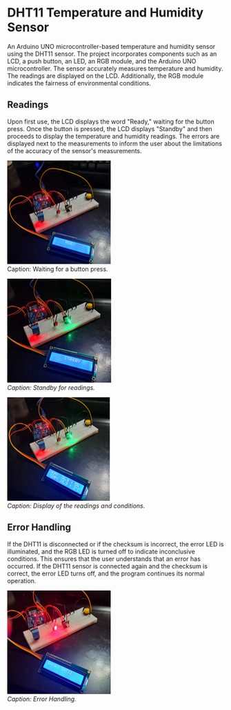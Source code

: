 # DHT11 Temperature and Humidity Sensor

An Arduino UNO microcontroller-based temperature and humidity sensor using the DHT11 sensor. The project incorporates components such as an LCD, a push button, an LED, an RGB module, and the Arduino UNO microcontroller. The sensor accurately measures temperature and humidity. The readings are displayed on the LCD. Additionally, the RGB module indicates the fairness of environmental conditions.

## Readings

Upon first use, the LCD displays the word "Ready," waiting for the button press. Once the button is pressed, the LCD displays "Standby" and then proceeds to display the temperature and humidity readings. The errors are displayed next to the measurements to inform the user about the limitations of the accuracy of the sensor's measurements.

![Ready](/project_images/ready.png)<br>
Caption: Waiting for a button press.

![Standby](/project_images/standby.png)<br>
*Caption: Standby for readings.*

![Display of Readings](/project_images/readings.png)<br>
*Caption: Display of the readings and conditions.*

## Error Handling

If the DHT11 is disconnected or if the checksum is incorrect, the error LED is illuminated, and the RGB LED is turned off to indicate inconclusive conditions. This ensures that the user understands that an error has occurred. If the DHT11 sensor is connected again and the checksum is correct, the error LED turns off, and the program continues its normal operation.

![Error Indication](/project_images/error.png)<br>
*Caption: Error Handling.*
